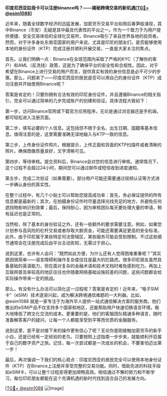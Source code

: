 **印度尼西亚註冊卡可以注册binance吗？——揭秘跨境交易的新机遇[[TG💪+ @esim1088](https://t.me/s/esim1088)]**

近年来，随着全球数字经济的迅猛发展，加密货币交易平台如雨后春笋般涌现，其中Binance（币安）无疑是其中最具代表性的平台之一。作为一个致力于为用户提供便捷、安全交易体验的全球化交易所，Binance吸引了来自世界各地的投资者。然而，对于许多身处东南亚国家的用户来说，尤其是印尼的朋友们，是否能够使用本地的身份证件（KTP）完成注册并顺利开展交易，一直是大家关注的焦点。

首先，让我们明确一点：Binance在全球范围内采取了严格的KYC（了解你的客户）和AML（反洗钱）政策，这是为了确保平台的安全性和合规性。因此，对于希望在Binance上进行交易的用户而言，提供真实有效的身份信息是必不可少的步骤。那么，问题来了——印度尼西亚的居民是否可以用自己的身份证件（KTP）成功注册并开始使用Binance呢？

答案是肯定的！只要你拥有合法有效的印尼身份证件，并且遵循Binance的相关指引，完全可以通过简单的几步完成账户的创建和验证。具体流程大致如下：

第一步，访问Binance官网或下载官方应用程序。无论是通过浏览器还是手机端，都可轻松进入注册页面。

第二步，填写必要的个人信息。这包括但不限于全名、出生日期、国籍等基本信息。值得注意的是，这里需要准确无误地输入与KTP一致的信息。

第三步，上传身份证件照片。根据提示，上传正面和背面的KTP扫描件或者清晰的照片。确保图像质量良好，文字清晰可见。

第四步，等待审核。提交资料后，Binance会对您的信息进行审核。通常情况下，这个过程不会超过24小时，期间您可以通过邮件或短信收到进度通知。

第五步，完成二次验证（如果需要）。部分用户可能还需要通过视频认证等方式进一步确认身份的真实性。

在整个过程中，有几个小贴士可以帮助您提高成功率：首先，务必保证提供的所有信息都是最新的；其次，在拍摄身份证件时尽量选择光线充足的地方，并避免任何遮挡物影响识别效果；最后，保持耐心，因为审核团队每天要处理大量的申请，稍有延迟也是正常的。

当然啦，除了基本的身份验证之外，还有一些额外的要求需要注意。例如，如果您计划参与高风险的杠杆交易或者存取大额资金，可能还需要满足更高的安全标准。此外，由于印尼属于某些特定司法管辖区，某些服务可能会受到限制。不过这些细节通常会在注册完成后由平台主动告知，无需过于担心。

说到这里，也许有人会问：“既然如此方便，为什么还有人觉得困难重重呢？”其实原因很简单——语言障碍和操作复杂度往往是最大的拦路虎。很多印尼朋友虽然具备基础的英语能力，但在面对复杂的金融术语和技术文档时难免感到吃力。再加上互联网普及率较高的地区往往也伴随着网络基础设施较差的问题，这些问题都会给实际操作带来一定的挑战。

那么，有没有什么办法可以简化这一过程呢？答案是肯定的！近年来，“电子SIM卡”（eSIM）技术逐渐兴起，成为解决跨境通信难题的一大利器。比如，@esim1088 就是一家专注于为海外华人提供一站式通信解决方案的服务商。他们推出的eSIM产品不仅支持多个国家和地区，还能帮助用户快速切换语言环境，极大地降低了跨文化交流的成本。更重要的是，他们的客服团队精通多种语言，随时准备解答客户的疑问，让每一个人都能享受到平等而优质的金融服务。

说到这里，是不是对接下来的操作更有信心了呢？无论你是刚接触加密货币的新手小白，还是已经有一定经验的老鸟，只要按照上述指南一步步来，就能顺利开启属于自己的数字资产之旅。记住，每一次尝试都是一次成长的机会，不要害怕迈出第一步！

最后，再次强调一下我们的核心观点：印度尼西亚的居民完全可以使用本地身份证件（KTP）在Binance上注册并享受完整的交易功能。同时，借助先进的科技手段如eSIM卡，可以让整个过程变得更加顺畅高效。相信通过不懈的努力和不断学习，每位印尼朋友都能在这个充满机遇的新时代找到适合自己的发展方向。

[[TG💪+ @esim1088](https://t.me/s/esim1088) ![Image](https://i.postimg.cc/4NQfJmqS/Snipaste-2025-05-13-00-14-12.png)]